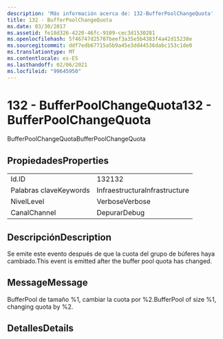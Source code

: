```yaml
---
description: 'Más información acerca de: 132-BufferPoolChangeQuota'
title: 132 - BufferPoolChangeQuota
ms.date: 03/30/2017
ms.assetid: fe18d326-4220-46fc-9109-cec3d1530281
ms.openlocfilehash: 5f46747d25707beef3a35e5b4383f4a42d15238e
ms.sourcegitcommit: ddf7edb67715a5b9a45e3dd44536dabc153c1de0
ms.translationtype: MT
ms.contentlocale: es-ES
ms.lasthandoff: 02/06/2021
ms.locfileid: "99645950"
---
```

# <a name="132---bufferpoolchangequota"></a><span data-ttu-id="a18b8-103">132 - BufferPoolChangeQuota</span><span class="sxs-lookup"><span data-stu-id="a18b8-103">132 - BufferPoolChangeQuota</span></span>

<span data-ttu-id="a18b8-104">BufferPoolChangeQuota</span><span class="sxs-lookup"><span data-stu-id="a18b8-104">BufferPoolChangeQuota</span></span>  
  
## <a name="properties"></a><span data-ttu-id="a18b8-105">Propiedades</span><span class="sxs-lookup"><span data-stu-id="a18b8-105">Properties</span></span>  
  
|||  
|-|-|  
|<span data-ttu-id="a18b8-106">Id.</span><span class="sxs-lookup"><span data-stu-id="a18b8-106">ID</span></span>|<span data-ttu-id="a18b8-107">132</span><span class="sxs-lookup"><span data-stu-id="a18b8-107">132</span></span>|  
|<span data-ttu-id="a18b8-108">Palabras clave</span><span class="sxs-lookup"><span data-stu-id="a18b8-108">Keywords</span></span>|<span data-ttu-id="a18b8-109">Infraestructura</span><span class="sxs-lookup"><span data-stu-id="a18b8-109">Infrastructure</span></span>|  
|<span data-ttu-id="a18b8-110">Nivel</span><span class="sxs-lookup"><span data-stu-id="a18b8-110">Level</span></span>|<span data-ttu-id="a18b8-111">Verbose</span><span class="sxs-lookup"><span data-stu-id="a18b8-111">Verbose</span></span>|  
|<span data-ttu-id="a18b8-112">Canal</span><span class="sxs-lookup"><span data-stu-id="a18b8-112">Channel</span></span>|<span data-ttu-id="a18b8-113">Depurar</span><span class="sxs-lookup"><span data-stu-id="a18b8-113">Debug</span></span>|  
  
## <a name="description"></a><span data-ttu-id="a18b8-114">Descripción</span><span class="sxs-lookup"><span data-stu-id="a18b8-114">Description</span></span>  

 <span data-ttu-id="a18b8-115">Se emite este evento después de que la cuota del grupo de búferes haya cambiado.</span><span class="sxs-lookup"><span data-stu-id="a18b8-115">This event is emitted after the buffer pool quota has changed.</span></span>  
  
## <a name="message"></a><span data-ttu-id="a18b8-116">Message</span><span class="sxs-lookup"><span data-stu-id="a18b8-116">Message</span></span>  

 <span data-ttu-id="a18b8-117">BufferPool de tamaño %1, cambiar la cuota por %2.</span><span class="sxs-lookup"><span data-stu-id="a18b8-117">BufferPool of size %1, changing quota by %2.</span></span>  
  
## <a name="details"></a><span data-ttu-id="a18b8-118">Detalles</span><span class="sxs-lookup"><span data-stu-id="a18b8-118">Details</span></span>
